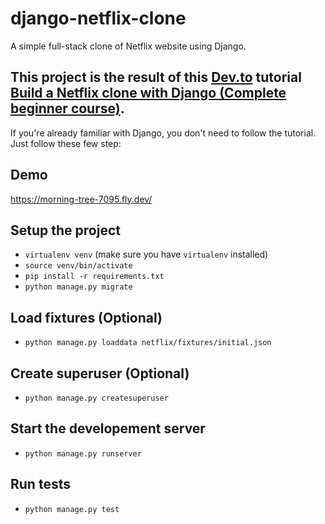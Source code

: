 # django-netflix-clone
A simple full-stack clone of Netflix website using Django.

## This project is the result of this [Dev.to](https://dev.to/fayomihorace/build-a-netflix-clone-with-django-part-1-complete-beginner-course-3al3) tutorial [Build a Netflix clone with Django (Complete beginner course)](https://dev.to/fayomihorace/build-a-netflix-clone-with-django-part-1-complete-beginner-course-3al3).
If you're already familiar with Django, you don't need to follow the tutorial.
Just follow these few step:

## Demo
https://morning-tree-7095.fly.dev/

## Setup the project
- `virtualenv venv` (make sure you have `virtualenv` installed)
- `source venv/bin/activate`
- `pip install -r requirements.txt`
- `python manage.py migrate`

## Load fixtures (Optional)
- `python manage.py loaddata netflix/fixtures/initial.json`

## Create superuser (Optional)
- `python manage.py createsuperuser`


## Start the developement server
- `python manage.py runserver`

## Run tests
- `python manage.py test`
